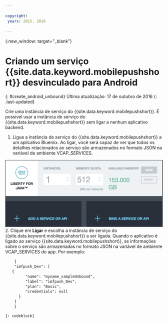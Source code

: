 ```yaml
---

copyright:
 years: 2015, 2016

---
```


{:new_window: target="_blank"}
# Criando um serviço {{site.data.keyword.mobilepushshort}} desvinculado para Android
{: #create_android_unbound}
Última atualização: 17 de outubro de 2016
{: .last-updated}

Crie uma instância de serviço do {{site.data.keyword.mobilepushshort}}. É possível usar a instância de serviço do {{site.data.keyword.mobilepushshort}} sem ligar a nenhum aplicativo backend.

1. Ligue a instância de serviço do {{site.data.keyword.mobilepushshort}} a um aplicativo Bluemix. Ao ligar, você será capaz de ver que todos os detalhes relacionados ao serviço são armazenados no formato JSON na variável de ambiente VCAP_SERVICES. 

![Ligando um serviço Push Notification](images/unbound_1.jpg)
 2. Clique em **Ligar** e escolha a instância de serviço do {{site.data.keyword.mobilepushshort}} a ser ligada. Quando o aplicativo é ligado ao serviço {{site.data.keyword.mobilepushshort}}, as informações sobre o serviço são armazenadas no formato JSON na variável de ambiente VCAP_SERVICES do app. Por exemplo: 
```
 	{
    "imfpush_Dev": [
   {
         "name": "myname_sampleUnbound",
         "label": "imfpush_Dev",
         "plan": "Basic",
         "credentials": null
      }
    ]
    }
```
	{: codeblock}
